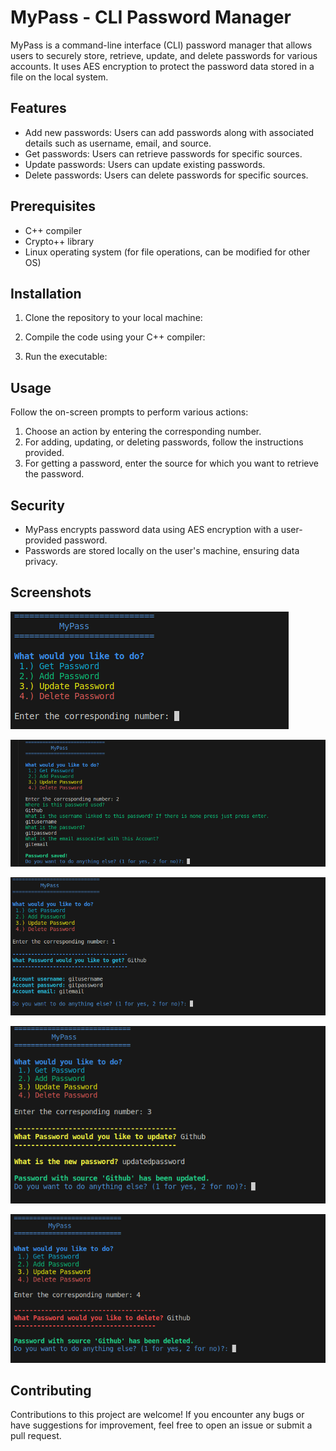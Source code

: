 # MyPass - CLI Password Manager

MyPass is a command-line interface (CLI) password manager that allows users to securely store, retrieve, update, and delete passwords for various accounts. It uses AES encryption to protect the password data stored in a file on the local system.

## Features

- Add new passwords: Users can add passwords along with associated details such as username, email, and source.
- Get passwords: Users can retrieve passwords for specific sources.
- Update passwords: Users can update existing passwords.
- Delete passwords: Users can delete passwords for specific sources.

## Prerequisites

- C++ compiler
- Crypto++ library
- Linux operating system (for file operations, can be modified for other OS)

## Installation

1. Clone the repository to your local machine:

2. Compile the code using your C++ compiler:

3. Run the executable:


## Usage

Follow the on-screen prompts to perform various actions:

1. Choose an action by entering the corresponding number.
2. For adding, updating, or deleting passwords, follow the instructions provided.
3. For getting a password, enter the source for which you want to retrieve the password.

## Security

- MyPass encrypts password data using AES encryption with a user-provided password.
- Passwords are stored locally on the user's machine, ensuring data privacy.

## Screenshots

![Menu](https://github.com/DimitarAtanassov/MyPass/blob/master/mypassmenu.png)

![Add Password](https://github.com/DimitarAtanassov/MyPass/blob/master/mypassadd.png)

![Get Password](https://github.com/DimitarAtanassov/MyPass/blob/master/mypassget.png)

![Update Password](https://github.com/DimitarAtanassov/MyPass/blob/master/mypassupdate.png)

![Delete Password](https://github.com/DimitarAtanassov/MyPass/blob/master/mypasssdelete.png)

## Contributing

Contributions to this project are welcome! If you encounter any bugs or have suggestions for improvement, feel free to open an issue or submit a pull request.
